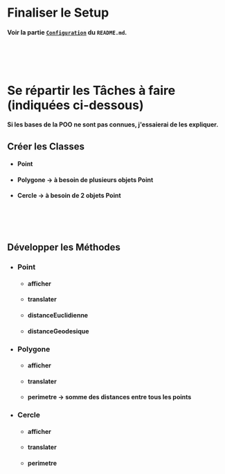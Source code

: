 # Finaliser le Setup
#### Voir la partie [`Configuration`](../../readme.md) du `README.md`.
<br> <br> <br>

# Se répartir les Tâches à faire (indiquées ci-dessous)
#### Si les bases de la POO ne sont pas connues, j'essaierai de les expliquer.

## Créer les Classes
  - #### Point
  - #### Polygone -> à besoin de plusieurs objets Point
  - #### Cercle   -> à besoin de 2 objets Point
<br> <br> <br>

## Développer les Méthodes
  - ### Point
    - #### afficher
    - #### translater
    - #### distanceEuclidienne
    - #### distanceGeodesique
  - ### Polygone
    - #### afficher
    - #### translater
    - #### perimetre -> somme des distances entre tous les points
  - ### Cercle
    - #### afficher
    - #### translater
    - #### perimetre
<br> <br> <br>
